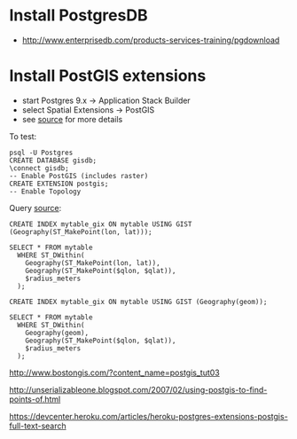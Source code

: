 # Install PostgresDB
* http://www.enterprisedb.com/products-services-training/pgdownload

# Install PostGIS extensions
* start Postgres 9.x -> Application Stack Builder
* select Spatial Extensions -> PostGIS
* see [source](http://www.bostongis.com/?content_name=postgis_tut01) for more details

To test:

```
psql -U Postgres
CREATE DATABASE gisdb;
\connect gisdb;
-- Enable PostGIS (includes raster)
CREATE EXTENSION postgis;
-- Enable Topology
```


Query [source](http://gis.stackexchange.com/questions/57072/how-to-find-points-in-a-kilometre-radius):

```
CREATE INDEX mytable_gix ON mytable USING GIST (Geography(ST_MakePoint(lon, lat)));

SELECT * FROM mytable
  WHERE ST_DWithin(
    Geography(ST_MakePoint(lon, lat)),
    Geography(ST_MakePoint($qlon, $qlat)),
    $radius_meters
  );

```

```
CREATE INDEX mytable_gix ON mytable USING GIST (Geography(geom));

SELECT * FROM mytable
  WHERE ST_DWithin(
    Geography(geom),
    Geography(ST_MakePoint($qlon, $qlat)),
    $radius_meters
  );
```


http://www.bostongis.com/?content_name=postgis_tut03



http://unserializableone.blogspot.com/2007/02/using-postgis-to-find-points-of.html



https://devcenter.heroku.com/articles/heroku-postgres-extensions-postgis-full-text-search

